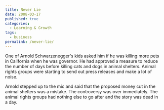 ```yaml
---
title: Never Lie
date: 2008-03-17
published: true
categories:
  - Learning & Growth
tags:
  - business
permalink: /never-lie/
---
```

One of Arnold Schwarzenegger's kids asked him if he was killing more pets in California when he was governor. He had approved a measure to reduce the number of days before killing cats and dogs in animal shelters. Animal rights groups were starting to send out press releases and make a lot of noise.

Arnold stepped up to the mic and said that the proposed money cut in the animal shelters was a mistake. The controversy was over immediately. The animal rights groups had nothing else to go after and the story was dead in a day.